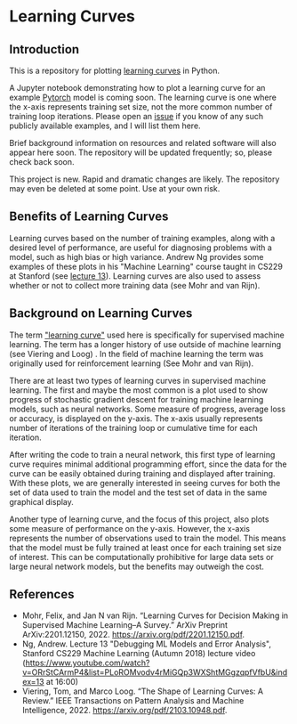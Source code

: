 # Learning Curves

## Introduction

This is a repository for plotting [learning curves](#background-on-learning-curves) in Python.

A Jupyter notebook demonstrating how to plot a learning curve for an example [Pytorch](https://github.com/pytorch/pytorch) model is coming soon.  The learning curve is one where the x-axis represents training set size, not the more common number of training loop iterations.  Please open an [issue](https://github.com/AlexGose/learning-curve/issues) if you know of any such publicly available examples, and I will list them here.

Brief background information on resources and related software will also appear here soon.  The repository will be updated frequently; so, please check back soon.

This project is new.  Rapid and dramatic changes are likely.  The repository may even be deleted at some point.  Use at your own risk.

## Benefits of Learning Curves

Learning curves based on the number of training examples, along with a desired level of performance, are useful for diagnosing problems with a model, such as high bias or high variance.  Andrew Ng provides some examples of these plots in his "Machine Learning" course taught in CS229 at Stanford (see [lecture 13](https://www.youtube.com/watch?v=ORrStCArmP4&list=PLoROMvodv4rMiGQp3WXShtMGgzqpfVfbU&index=13)).  Learning curves are also used to assess whether or not to collect more training data (see Mohr and van Rijn).

## Background on Learning Curves

The term ["learning curve"](https://en.wikipedia.org/wiki/Learning_curve_(machine_learning)) used here is specifically for supervised machine learning.  The term has a longer history of use outside of machine learning (see Viering and Loog) .  In the field of machine learning the term was originally used for reinforcement learning (See Mohr and van Rijn).

There are at least two types of learning curves in supervised machine learning.  The first and maybe the most common is a plot used to show progress of stochastic gradient descent for training machine learning models, such as neural networks.  Some measure of progress, average loss or accuracy, is displayed on the y-axis.  The x-axis usually represents number of iterations of the training loop or cumulative time for each iteration.

After writing the code to train a neural network, this first type of learning curve requires minimal additional programming effort, since the data for the curve can be easily obtained during training and displayed after training.  With these plots, we are generally interested in seeing curves for both the set of data used to train the model and the test set of data in the same graphical display.

Another type of learning curve, and the focus of this project, also plots some measure of performance on the y-axis.  However, the x-axis represents the number of observations used to train the model.  This means that the model must be fully trained at least once for each training set size of interest.  This can be computationally prohibitive for large data sets or large neural network models, but the benefits may outweigh the cost.

## References

- Mohr, Felix, and Jan N van Rijn. “Learning Curves for Decision Making in Supervised Machine Learning–A Survey.” ArXiv Preprint ArXiv:2201.12150, 2022. <https://arxiv.org/pdf/2201.12150.pdf>.
- Ng, Andrew. Lecture 13 "Debugging ML Models and Error Analysis", Stanford CS229 Machine Learning (Autumn 2018) lecture video (<https://www.youtube.com/watch?v=ORrStCArmP4&list=PLoROMvodv4rMiGQp3WXShtMGgzqpfVfbU&index=13> at 16:00)
- Viering, Tom, and Marco Loog. “The Shape of Learning Curves: A Review.” IEEE Transactions on Pattern Analysis and Machine Intelligence, 2022. <https://arxiv.org/pdf/2103.10948.pdf>.

